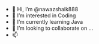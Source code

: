 - 👋 Hi, I’m @nawazshaik888
- 👀 I’m interested in Coding
- 🌱 I’m currently learning Java
- 💞️ I’m looking to collaborate on ...
- 📫

<!---
nawazshaik888/nawazshaik888 is a ✨ special ✨ repository because its `README.md` (this file) appears on your GitHub profile.
You can click the Preview link to take a look at your changes.
--->
